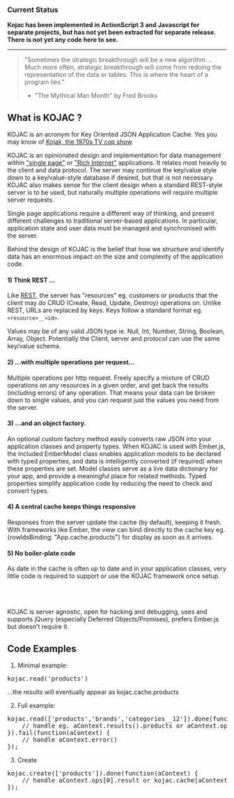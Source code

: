 <h3 style="color; red">Current Status</h3>
<p style="color; red; font-weight: bold">
Kojac has been implemented in ActionScript 3 and Javascript for separate projects, but has not yet been extracted for separate release. There is not yet any code here to see.
</p>

------------------------

> "Sometimes the strategic breakthrough will be a new algorithm ... Much more often, strategic breakthrough will come from redoing the representation of the data or tables. This is where the heart of a program lies."   
> - "The Mythical Man Month" by Fred Brooks

## What is KOJAC ?

KOJAC is an acronym for Key Oriented JSON Application Cache. Yes you may know of [Kojak, the 1970s TV cop show](http://en.wikipedia.org/wiki/Kojak).

KOJAC is an opinionated design and implementation for data management within ["single page"](http://en.wikipedia.org/wiki/Single-page_application) or ["Rich Internet"](http://en.wikipedia.org/wiki/Rich_Internet_application) applications. It relates most heavily to the client and data protocol. The server may continue the key/value style down to a key/value-style database if desired, but that is not necessary. KOJAC also makes sense for the client design when a standard REST-style server is to be used, but naturally multiple operations will require multiple server requests.

Single page applications require a different way of thinking, and present different challenges to traditional server-based applications. In particular, application state and user data must be managed and synchronised with the server. 

Behind the design of KOJAC is the belief that how we structure and identify data has an enormous impact on the size and complexity of the application code.

#### 1) Think REST ...

Like [REST](http://en.wikipedia.org/wiki/Representational_state_transfer), the server has "resources" eg. customers or products that the client may do CRUD (Create, Read, Update, Destroy) operations on. Unlike REST, URLs are replaced by keys. Keys follow a standard format eg. `<resource>__<id>`. 

Values may be of any valid JSON type ie. Null, Int, Number, String, Boolean, Array, Object. Potentially the Client, server and protocol can use the same key/value schema.

#### 2) ...with multiple operations per request...

Multiple operations per http request. Freely specify a mixture of CRUD operations on any resources in a given order, and get back the results (including errors) of any operation. That means your data can be broken down to single values, and you can request just the values you need from the server.

#### 3) ...and an object factory.

An optional custom factory method easily converts raw JSON into your application classes and property types. When KOJAC is used with Ember.js, the included EmberModel class enables application models to be declared with typed properties, and data is intelligently converted (if required) when these properties are set. Model classes serve as a live data dictionary for your app, and provide a meaningful place for related methods. Typed properties simplify application code by reducing the need to check and convert types. 

#### 4) A central cache keeps things responsive

Responses from the server update the cache (by default), keeping it fresh. With frameworks like Ember, the view can bind directly to the cache key eg. {rowIdsBinding: "App.cache.products"} for display as soon as it arrives. 

#### 5) No boiler-plate code

As date in the cache is often up to date and in your application classes, very little code is required to support or use the KOJAC framework once setup.


<br/>
<br/>
<br/>
KOJAC is server agnostic, open for hacking and debugging, uses and supports jQuery (especially Deferred Objects/Promises), prefers Ember.js but doesn't require it.

## Code Examples

1) Minimal example:

<pre>
kojac.read('products')
</pre>

...the results will eventually appear as kojac.cache.products

2) Full example:

<pre>
kojac.read(['products','brands','categories__12']).done(function(aContext) {
 	// handle eg. aContext.results().products or aContext.ops[0].results.products or kojac.cache.products
}).fail(function(aContext) {
	// handle aContext.error()
});
</pre>

3) Create

<pre>
kojac.create(['products']).done(function(aContext) {
 	// handle aContext.ops[0].result or kojac.cache[aContext.ops[0].resultKey]
});
</pre>

